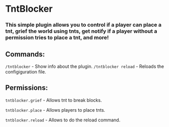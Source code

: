 # TntBlocker
### This simple plugin allows you to control if a player can place a tnt, grief the world using tnts, get notify if a player without a permission tries to place a tnt, and more!

## Commands:

`/tntblocker` - Show info about the plugin.
`/tntblocker reload` - Reloads the configiguration file.

## Permissions:

`tntblocker.grief` - Allows tnt to break blocks.

`tntblocker.place` - Allows players to place tnts.

`tntblocker.reload` - Allows to do the reload command.
